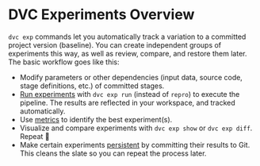# DVC Experiments Overview

`dvc exp` commands let you automatically track a variation to a committed
project version (baseline). You can create independent groups of experiments
this way, as well as review, compare, and restore them later. The basic workflow
goes like this:

- Modify <abbr>parameters</abbr> or other dependencies (input data, source code,
  stage definitions, etc.) of committed stages.
- [Run experiments] with `dvc exp run` (instead of `repro`) to execute the
  pipeline. The results are reflected in your <abbr>workspace</abbr>, and
  tracked automatically.
- Use [metrics](/doc/command-reference/metrics) to identify the best
  experiment(s).
- Visualize and compare experiments with `dvc exp show` or `dvc exp diff`.
  Repeat 🔄
- Make certain experiments [persistent] by committing their results to Git. This
  cleans the slate so you can repeat the process later.

[run experiments]: /doc/user-guide/experiment-management/running-experiments
[persistent]: /doc/user-guide/experiment-management/persisting-experiments
